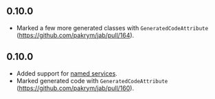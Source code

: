 ## 0.10.0
- Marked a few more generated classes with `GeneratedCodeAttribute` (https://github.com/pakrym/jab/pull/164).

## 0.10.0
- Added support for [named services](https://github.com/pakrym/jab#named-services).
- Marked generated code with `GeneratedCodeAttribute` (https://github.com/pakrym/jab/pull/160).
